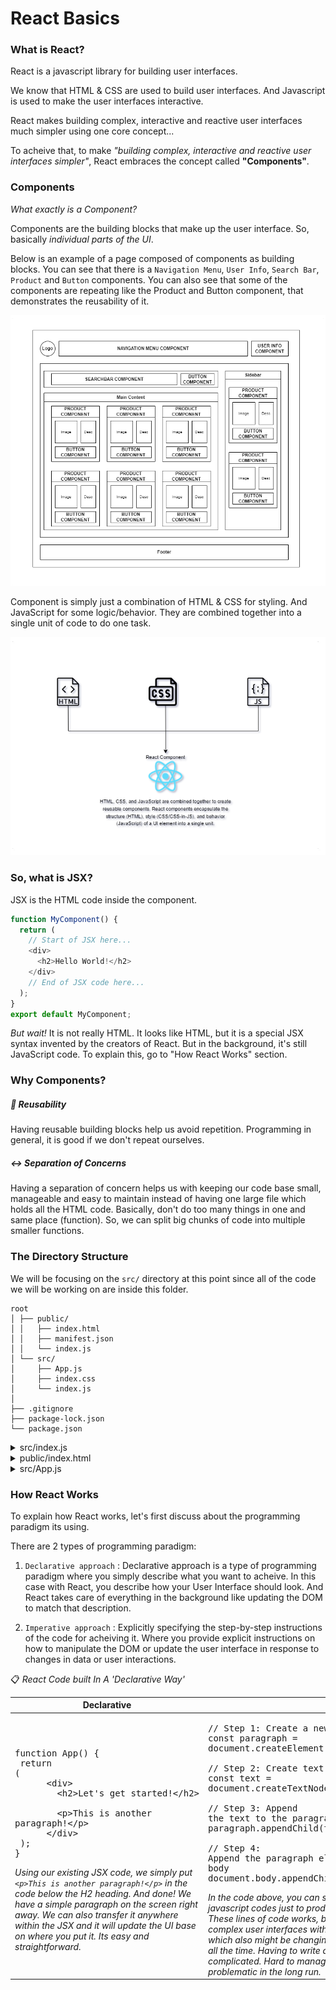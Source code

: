 # React Basics

### What is React?

React is a javascript library for building user interfaces.

We know that HTML & CSS are used to build user interfaces. And Javascript is used to make the user interfaces interactive.

React makes building complex, interactive and reactive user interfaces much simpler using one core concept...

To acheive that, to make _"building complex, interactive and reactive user interfaces simpler"_, React embraces the concept called **"Components"**.

### Components

_What exactly is a Component?_

Components are the building blocks that make up the user interface. So, basically _individual parts of the UI_.

Below is an example of a page composed of components as building blocks. You can see that there is a ```Navigation Menu```, ```User Info```, ```Search Bar```, ```Product``` and ```Button``` components. You can also see that some of the components are repeating like the Product and Button component, that demonstrates the reusability of it.

![PAGE COMPONENTS](./docs/PageComponents.drawio.png)

Component is simply just a combination of HTML & CSS for styling. And JavaScript for some logic/behavior. They are combined together into a single unit of code to do one task.

![HTML, CSS, JAVASCRIPT TO COMPONENT](./docs/CSSHTMLJS_REACTJS.drawio.png)

### So, what is JSX?

JSX is the HTML code inside the component.

```javascript
function MyComponent() {
  return (
    // Start of JSX here...
    <div>
      <h2>Hello World!</h2>
    </div>
    // End of JSX code here...
  );
}
export default MyComponent;
```

_But wait!_ It is not really HTML. It looks like HTML, but it is a special JSX syntax invented by the creators of React. But in the background, it's still JavaScript code. To explain this, go to "How React Works" section.

### Why Components?

##### :arrows_counterclockwise: Reusability

Having reusable building blocks help us avoid repetition. Programming in general, it is good if we don't repeat ourselves.

##### :left_right_arrow: Separation of Concerns

Having a separation of concern helps us with keeping our code base small, manageable and easy to maintain instead of having one large file which holds all the HTML code. Basically, don't do too many things in one and same place (function). So, we can split big chunks of code into multiple smaller functions.

### The Directory Structure

We will be focusing on the ```src/``` directory at this point since all of the code we will be working on are inside this folder.

```
root
│ ├── public/
│ │   ├── index.html
│ │   ├── manifest.json
│ │   └── index.js
│ └── src/
│     ├── App.js
│     ├── index.css
│     └── index.js
│
├── .gitignore
├── package-lock.json
└── package.json
```

<details>
<summary>src/index.js</summary>

<br />

_This is the code file that is first executed whenever the landing page loads. It holds the code that executed initially. But that code inside is not exactly what you will see when delivered to the browser. But what you will see is the transformed version or the compiled code generated by React from that. The idea of this is that, we can write code in a nice way, to simplify it. Make it easy to understand. We write few lines of simple, and small snippets of code and then we have the code in the end which runs in all browsers._

```javascript
import ReactDOM from 'react-dom/client';

import './index.css';
import App from './App';

const root = ReactDOM.createRoot(document.getElementById('root'));
root.render(<App />);
```

* ```const root = ReactDOM.createRoot()``` :  This creates the main entry point of the overall user interface you are about to build with React. That's the idea behind createRoot() hook, and what this does is it tells React where this React application (the user interface), should be placed in the web page that is loaded.
* ```document.getElementById('root')``` : This argument inside createRoot() function retrieves an HTML element with the id of 'root' from DOM. Once retrieved, react components will be set to be rendered here. This is typically a div or another DOM element in your HTML document.
* ```root.render()``` : Renders the component specified inside its argument.
* ```<App />``` : This argument inside root.render() function is the main/root component in the Component tree. This will return a JSX code that will then be rendered to the root DOM element and bring onto the user's screen or the User Interface.

</details>

<details>
<summary>public/index.html</summary>

<br />

_The ```index.html``` file inside public directory which is loaded by the browser is basically the only HTML file that is being used by overall React application. Because it's a so-called single page application, so it has a single HTML file. This is the place where the React-driven user interfaces are rendered into._

```html
<!DOCTYPE html>
<html lang="en">
  <head>
    <meta charset="utf-8" />
    <link rel="icon" href="%PUBLIC_URL%/favicon.ico" />
    <meta name="viewport" content="width=device-width, initial-scale=1" />
    <meta name="theme-color" content="#000000" />
    <meta
      name="description"
      content="Web site created using create-react-app"
    />
    <link rel="apple-touch-icon" href="%PUBLIC_URL%/logo192.png" />
    <link rel="manifest" href="%PUBLIC_URL%/manifest.json" />
    <title>React App</title>
  </head>
  <body>
    <noscript>You need to enable JavaScript to run this app.</noscript>
    <!-- This root div  is the entry point of all components that we created. -->
    <div id="root"></div>
  </body>
</html>
```
* ```<div id="root"></div>``` : The empty div with the id of ```root``` is the DOM element that we are going to attach/inject our React-driven user interface. Or simply, _Components_.
<br />

  If you take a look at index.js file, do you remember, there's a line ```ReactDOM.createRoot(document.getElementById('root'))```. Basically, what it does is telling React that this should be the root of our React application, the main DOM element where the React-driven user interface gets rendered into. All the interactive user interfaces that we created will be put here.
</details>

<details>
<summary>src/App.js</summary>

<br />

_The App.js file is the main component of this ReactJS application._

```javascript
function App() {
  return (
    <div>
      <h2>Let's get started!</h2>
    </div>
  );
}
export default App;
```

_And what it does is basically return that HTML elements wrapped around return() statement. See code below:_

```html
<div>
  <h2>Let's get started!</h2>
</div>
```

This basic block of code above is called  _JavaScript Syntax Extension_ or **JSX**.

</details>

### How React Works

To explain how React works, let's first discuss about the programming paradigm its using.

There are 2 types of programming paradigm:

1) ```Declarative approach``` : Declarative approach is a type of programming paradigm where you simply describe what you want to acheive. In this case with React, you describe how your User Interface should look. And React takes care of everything in the background like updating the DOM to match that description.

2) ```Imperative approach``` : Explicitly specifying the step-by-step instructions of the code for acheiving it. Where you provide explicit instructions on how to manipulate the DOM or update the user interface in response to changes in data or user interactions.

:clipboard: _React Code built In A 'Declarative Way'_

| Declarative | Imperative |
| ------------- | ------------- |
| <pre>function App() {&#13;&nbsp;return (&#13;&nbsp;&nbsp;&nbsp;&nbsp;&nbsp;&nbsp;<div\>&#13;&nbsp;&nbsp;&nbsp;&nbsp;&nbsp;&nbsp;&nbsp;&nbsp;\<h2\>Let's get started!\</h2\> &#13;&nbsp;&nbsp;&nbsp;&nbsp;&nbsp;&nbsp;&nbsp;&nbsp;\<p\>This is another paragraph!\</p\>&#13;&nbsp;&nbsp;&nbsp;&nbsp;&nbsp;&nbsp;\</div\>&#13;&nbsp;);&#13;}</pre>&#13;_Using our existing JSX code, we simply put ```<p>This is another paragraph!</p>``` in the code below the H2 heading. And done! We have a simple paragraph on the screen right away. We can also transfer it anywhere within the JSX and it will update the UI base on where you put it. Its easy and straightforward._ | <pre>// Step 1: Create a new paragraph element&#13;const paragraph = document.createElement('p');&#13;&#13;// Step 2: Create text content &#13;const text = document.createTextNode('This is another paragraph!');&#13;&#13;// Step 3: Append the text to the paragraph element&#13;paragraph.appendChild(text);&#13;&#13;// Step 4: Append the paragraph element to the document body&#13;document.body.appendChild(paragraph);&#13;</pre> _In the code above, you can see there are multiple lines of regular javascript codes just to produce a simple paragraph on the screen. These lines of code works, but it can get cumbersome when complex user interfaces with dozens and hundreds of elements, which also might be changing (some codes are removed and edited) all the time. Having to write all these instructions makes it complicated. Hard to manage and prone to bugs. And would be problematic in the long run._  |

